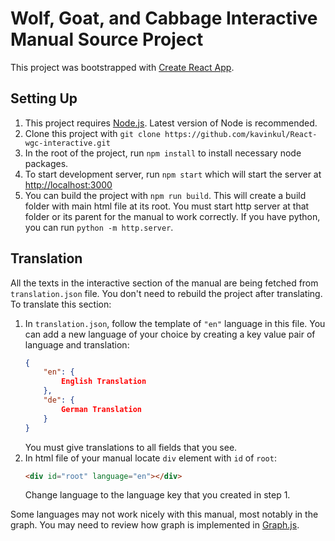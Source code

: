 # Wolf, Goat, and Cabbage Interactive Manual Source Project

This project was bootstrapped with [Create React App](https://github.com/facebook/create-react-app).

## Setting Up

1. This project requires [Node.js](https://nodejs.org/). Latest version of Node is recommended.
2. Clone this project with `git clone https://github.com/kavinkul/React-wgc-interactive.git`
3. In the root of the project, run `npm install` to install necessary node packages.
4. To start development server, run `npm start` which will start the server at [http://localhost:3000](http://localhost:3000)
5. You can build the project with `npm run build`. This will create a build folder with main html file at its root. You must start http server at that folder or its parent for the manual to work correctly. If you have python, you can run `python -m http.server`.

## Translation

All the texts in the interactive section of the manual are being fetched from `translation.json` file. You don't need to rebuild the project after translating. To translate this section:

1. In `translation.json`, follow the template of `"en"` language in this file. You can add a new language of your choice by creating a key value pair of language and translation:
    ```json
    {
        "en": {
            English Translation
        },
        "de": {
            German Translation
        }
    }
    ```
    You must give translations to all fields that you see.
2. In html file of your manual locate `div` element with `id` of `root`:
    ```html
    <div id="root" language="en"></div>
    ```
    Change language to the language key that you created in step 1.

Some languages may not work nicely with this manual, most notably in the graph. You may need to review how graph is implemented in [Graph.js](src/components/Graph/Graph.js).
